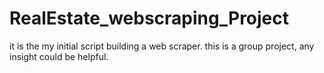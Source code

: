 # RealEstate_webscraping_Project
it is the my initial script building a web scraper.
this is a group project, any insight could be helpful.

